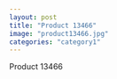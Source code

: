 ```yaml
---
layout: post
title: "Product 13466"
image: "product13466.jpg"
categories: "category1"
---
```

Product 13466
